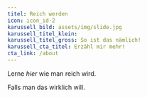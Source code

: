 ```yaml
---
titel: Reich werden
icon: icon_id-2
karussell_bild: assets/img/slide.jpg
karussell_titel_klein:
karussell_titel_gross: So ist das nämlich!
karussell_cta_titel: Erzähl mir mehr!
cta_link: /about
---
```

<!---  Der Text unterhalb erscheint in der Box unter dem Karussell -->
Lerne _hier_ wie man reich wird.

Falls man das wirklich will.
